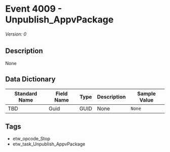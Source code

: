 # Event 4009 - Unpublish_AppvPackage
###### Version: 0

## Description
None

## Data Dictionary
|Standard Name|Field Name|Type|Description|Sample Value|
|---|---|---|---|---|
|TBD|Guid|GUID|None|`None`|

## Tags
* etw_opcode_Stop
* etw_task_Unpublish_AppvPackage